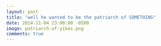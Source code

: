 ```yaml
---
layout: post
title: "well he wanted to be the patriarch of SOMETHING"
date: 2014-11-04 23:00:00 -0500
image: patriarch-of-yikes.png
comments: true
---
```

